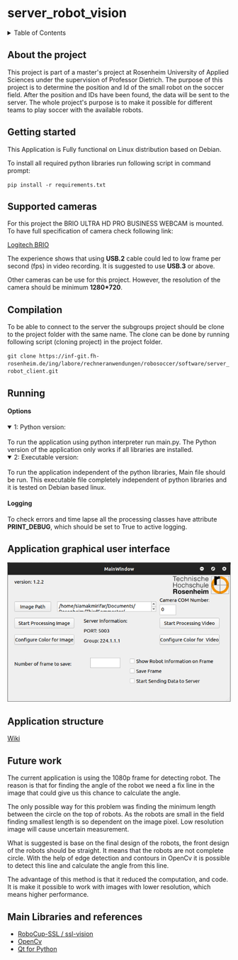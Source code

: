 # server_robot_vision
<!-- TABLE OF CONTENTS -->
<details>
  <summary>Table of Contents</summary>
  <ol>
    <li><a href="#About the project">About the project</a></li>
    <li><a href="#Getting started">Getting started</a></li>
    <li><a href="#Supported cameras">Supported cameras</a></li>
    <li><a href="#Compilation">Compilation</a></li>
    <li><a href="#Running">Running</a></li>
    <li><a href="#Application graphical user interface">Application graphical user interface</a></li>
    <li><a href="#Application structure">Application structure</a></li>
    <li><a href="#Future work">Future work</a></li>
    <li><a href="#Main Libraries and references">Main Libraries and references</a></li>
  </ol>
</details>

## About the project

This project is part of a master's project at Rosenheim University of Applied Sciences under the supervision of Professor Dietrich. The purpose of this project is to determine the position and Id of the small robot on the soccer field. After the position and IDs have been found, the data will be sent to the server. The whole project's purpose is to make it possible for different teams to play soccer with the available robots. 

## Getting started

This Application is Fully functional on Linux distribution based on Debian.

To install all required python libraries run following script in command prompt:

`pip install -r requirements.txt`

## Supported cameras

For this project the BRIO ULTRA HD PRO BUSINESS WEBCAM is mounted.
To have full  specification of camera check following link:

[Logitech BRIO](https://www.logitech.com/content/dam/logitech/vc/en_hk/pdf/Brio-Datasheet.pdf)

The experience shows that using **USB.2** cable could led to low frame per second (fps) in video recording. It is suggested to use **USB.3** or above.

Other cameras can be use for this project. However, the resolution of the camera should be minimum **1280*720**.

## Compilation

To be able to connect to the server the subgroups project should be clone to the project folder with the same name. The clone can be done by running following script (cloning project) in the project folder.

`git clone https://inf-git.fh-rosenheim.de/ing/labore/rechneranwendungen/robosoccer/software/server_robot_client.git`

## Running

#### Options

<details open>
<summary>1: Python version:</summary>
<br>
To run the application using python interpreter run main.py. The Python version of the application only works if all libraries are installed.
</details>

<details open>
<summary>2: Executable version:</summary>
<br>
To run the application independent of the python libraries, Main file should be run. This executable file completely independent of python libraries and it is tested on Debian based linux.
</details>

#### Logging

To check errors and time lapse all the processing classes have attribute **PRINT_DEBUG**, which should be set to True to active logging.

## Application graphical user interface

![alt text](/Images/ApplicationInterface.png?raw=true)

## Application structure

[Wiki](https://github.com/SiamMiri/RoboCup-SSLVision/wiki)

## Future work

The current application is using the 1080p frame for detecting robot. The reason is that for finding the angle of the robot we need a fix line in the image that could give us this chance to calculate the angle.

The only possible way for this problem was finding the minimum length between the circle on the top of robots. As the robots are small in the field finding smallest length is so dependent on the image pixel. Low resolution image will cause uncertain measurement.

What is suggested is base on the final design of the robots, the front design of the robots should be straight. It means that the robots are not complete circle. With the help of edge detection and contours in OpenCv it is possible to detect this line and calculate the angle from this line.

The advantage of this method is that it reduced the computation, and code. It is make it possible to work with images with lower resolution, which means higher performance.


## Main Libraries and references

 - [RoboCup-SSL / ssl-vision](https://github.com/RoboCup-SSL/ssl-vision)
 - [OpenCv](https://opencv.org)
 - [Qt for Python](https://www.qt.io/qt-for-python)
